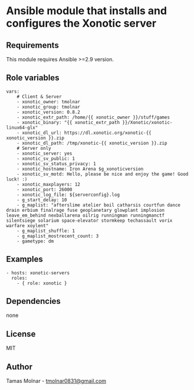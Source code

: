 # Ansible module that installs and configures the Xonotic server

## Requirements

This module requires Ansible >=2.9 version.

## Role variables
```
vars:
    # Client & Server
    - xonotic_owner: tmolnar
    - xonotic_group: tmolnar
    - xonotic_version: 0.8.2
    - xonotic_extr_path: /home/{{ xonotic_owner }}/stuff/games
    - xonotic_binary: "{{ xonotic_extr_path }}/Xonotic/xonotic-linux64-glx"
    - xonotic_dl_url: https://dl.xonotic.org/xonotic-{{ xonotic_version }}.zip
    - xonotic_dl_path: /tmp/xonotic-{{ xonotic_version }}.zip
    # Server only
    - xonotic_server: yes
    - xonotic_sv_public: 1
    - xonotic_sv_status_privacy: 1
    - xonotic_hostname: Iron Arena $g_xonoticversion
    - xonotic_sv_motd: Hello, please be nice and enjoy the game! Good luck! :)
    - xonotic_maxplayers: 12
    - xonotic_port: 26000
    - xonotic_log_file: ${serverconfig}.log
    - g_start_delay: 10
    - g_maplist: "afterslime atelier boil catharsis courtfun dance drain erbium finalrage fuse geoplanetary glowplant implosion leave_em_behind nexballarena oilrig runningman runningmanctf silentsiege solarium space-elevator stormkeep techassault vorix warfare xoylent"
    - g_maplist_shuffle: 1
    - g_maplist_mostrecent_count: 3
    - gametype: dm
```

## Examples

```
- hosts: xonotic-servers
  roles:
    - { role: xonotic }
```

## Dependencies

none

## License

MIT

## Author

Tamas Molnar - <tmolnar0831@gmail.com>
